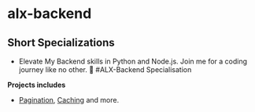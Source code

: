 # alx-backend

## Short Specializations
- Elevate My Backend skills in Python and Node.js. Join me for a coding journey like no other.
🚀 #ALX-Backend Specialisation

**Projects includes**
* [Pagination](./0x00-pagination), [Caching](./0x01-caching) and more.
